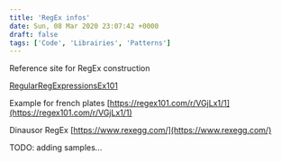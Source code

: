 ```yaml
---
title: 'RegEx infos'
date: Sun, 08 Mar 2020 23:07:42 +0000
draft: false
tags: ['Code', 'Librairies', 'Patterns']
---
```


Reference site for RegEx construction<!--more-->

[RegularRegExpressionsEx101](https://regex101.com/)

Example for french plates [https://regex101.com/r/VGjLx1/1](https://regex101.com/r/VGjLx1/1)

Dinausor RegEx [https://www.rexegg.com/](https://www.rexegg.com/)

TODO: adding samples...

